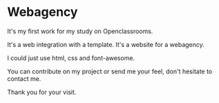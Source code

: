 # Webagency

It's my first work for my study on Openclassrooms.

It's a web integration with a template.
It's a website for a webagency.

I could just use html, css and font-awesome.


You can contribute on my project or send me your feel, don't hesitate to contact me.

Thank you for your visit.